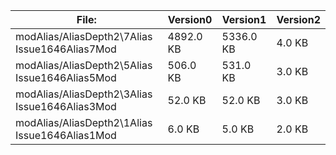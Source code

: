 File:|Version0|Version1|Version2
---|---|---|---
modAlias/AliasDepth2\7Alias Issue1646Alias7Mod|4892.0 KB|5336.0 KB|4.0 KB
modAlias/AliasDepth2\5Alias Issue1646Alias5Mod|506.0 KB|531.0 KB|3.0 KB
modAlias/AliasDepth2\3Alias Issue1646Alias3Mod|52.0 KB|52.0 KB|3.0 KB
modAlias/AliasDepth2\1Alias Issue1646Alias1Mod|6.0 KB|5.0 KB|2.0 KB
